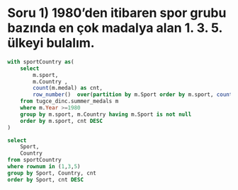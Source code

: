 # Soru 1) 1980’den itibaren spor grubu bazında en çok madalya alan 1. 3. 5. ülkeyi bulalım.

```sql
with sportCountry as(
    select
        m.sport,
        m.Country ,
        count(m.medal) as cnt,
        row_number()  over(partition by m.Sport order by m.sport, count(m.medal) DESC) as rownum
    from tugce_dinc.summer_medals m
    where m.Year >=1980
    group by m.sport, m.Country having m.Sport is not null
    order by m.sport, cnt DESC
)

select
    Sport,
    Country
from sportCountry
where rownum in (1,3,5)
group by Sport, Country, cnt
order by Sport, cnt DESC

```
